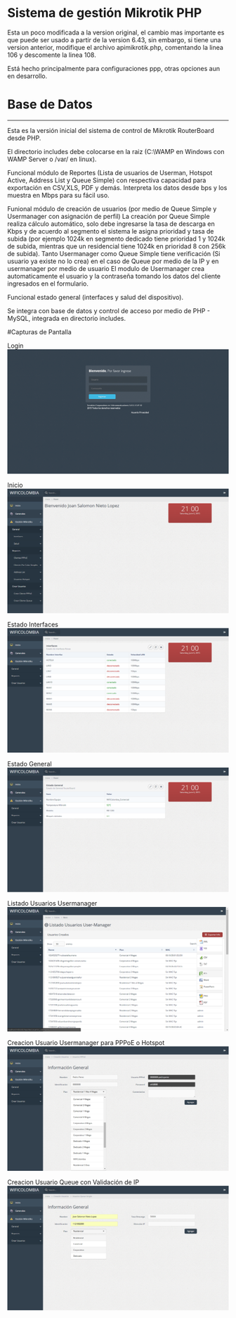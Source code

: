 # Sistema de gestión Mikrotik PHP

Esta un poco modificada a la version original, el cambio mas importante es que puede ser usado a partir de la version 6.43, sin embargo, si tiene una version anterior, modifique el archivo apimikrotik.php, comentando la linea 106 y descomente la linea 108.

Está hecho principalmente para configuraciones ppp, otras opciones aun en desarrollo.

# Base de Datos
---------------------------------------------------------------------------------------------------------------------------------

Esta es la versión inicial del sistema de control de Mikrotik RouterBoard desde PHP.

El directorio includes debe colocarse en la raiz (C:\WAMP  en Windows con WAMP Server o /var/ en linux).

Funcional módulo de Reportes (Lista de usuarios de Userman, Hotspot Active, Address List y Queue Simple) con respectiva capacidad para exportación en CSV,XLS, PDF y demás. Interpreta los datos desde bps y los muestra en Mbps para su fácil uso.

Funional módulo de creación de usuarios (por medio de Queue Simple y Usermanager con asignación de perfil) 
La creación por Queue Simple realiza cálculo automático, solo debe ingresarse la tasa de descarga en Kbps y de acuerdo al segmento el sistema le asigna prioridad y tasa de subida (por ejemplo 1024k en segmento dedicado tiene prioridad 1 y 1024k de subida, mientras que un residencial tiene 1024k en prioridad 8 con 256k de subida).
Tanto Usermanager como Queue Simple tiene verificación (Si usuario ya existe no lo crea) en el caso de Queue por medio de la IP y en usermanager por medio de usuario
El modulo de Usermanager crea automaticamente el usuario y la contraseña tomando los datos del cliente ingresados en el formulario.

Funcional estado general (interfaces y salud del dispositivo).

Se integra con base de datos y control de acceso por medio de PHP - MySQL, integrada en directorio includes.

#Capturas de Pantalla

Login
![Alt text](img/review/uno.png "Login Sitio")

Inicio
![Alt text](img/review/dos.png "Inicio Sitio")

Estado Interfaces
![Alt text](img/review/tres.png "Estado Interfaces")

Estado General
![Alt text](img/review/cuatro.png "Estado General")

Listado Usuarios Usermanager
![Alt text](img/review/cinco.png "Lista Usermanager")

Creacion Usuario Usermanager para PPPoE o Hotspot
![Alt text](img/review/seis.png "Creacion Usermanager")

Creacion Usuario Queue con Validación de IP
![Alt text](img/review/siete.png "Creacion Usuario Queue")
